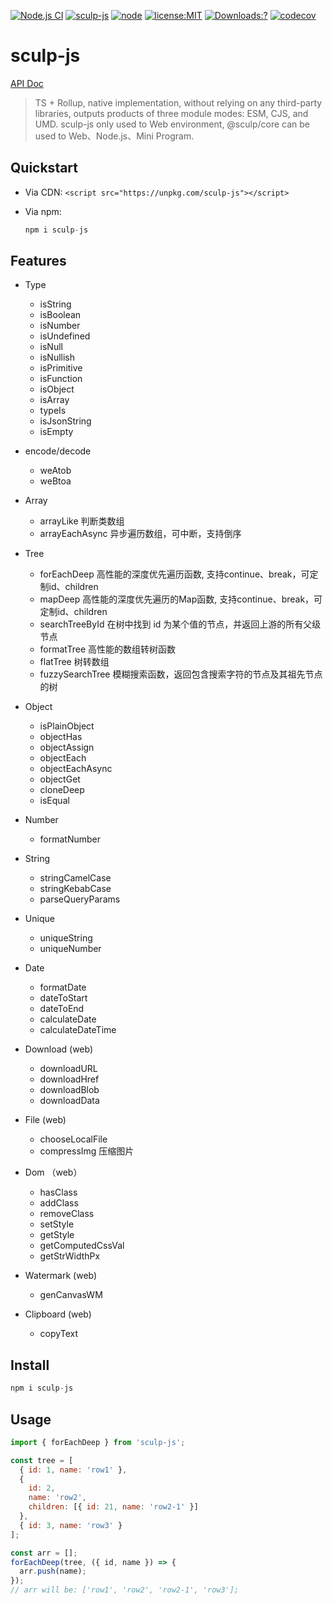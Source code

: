 [![Node.js CI](https://github.com/chandq/sculp-js/actions/workflows/node.js.yml/badge.svg)](https://github.com/chandq/sculp-js/actions/workflows/build.yml)
[![sculp-js](https://img.shields.io/github/package-json/v/chandq/sculp-js?style=flat-square)](https://github.com/chandq/sculp-js)
[![node](https://img.shields.io/badge/language-typescript-orange.svg)](https://nodejs.org/download/release/v12.0.0/)
[![license:MIT](https://img.shields.io/npm/l/vue.svg?sanitize=true)](https://github.com/chandq/sculp-js/blob/main/LICENSE.md)
[![Downloads:?](https://img.shields.io/npm/dm/sculp-js.svg?sanitize=true)](https://npmcharts.com/compare/sculp-js?minimal=true)
[![codecov](https://codecov.io/gh/chandq/sculp-js/graph/badge.svg?token=VZ6TERPGI9)](https://codecov.io/gh/chandq/sculp-js)

# sculp-js

[API Doc](https://chandq.github.io/sculp-js/)

> TS + Rollup, native implementation, without relying on any third-party libraries, outputs products of three module modes: ESM, CJS, and UMD. sculp-js only used to Web environment, @sculp/core can be used to Web、Node.js、Mini Program.

## Quickstart

- Via CDN: `<script src="https://unpkg.com/sculp-js"></script>`
- Via npm:

  ```js
  npm i sculp-js
  ```

## Features

- Type

  - isString
  - isBoolean
  - isNumber
  - isUndefined
  - isNull
  - isNullish
  - isPrimitive
  - isFunction
  - isObject
  - isArray
  - typeIs
  - isJsonString
  - isEmpty

- encode/decode

  - weAtob
  - weBtoa

- Array

  - arrayLike 判断类数组
  - arrayEachAsync 异步遍历数组，可中断，支持倒序

- Tree

  - forEachDeep 高性能的深度优先遍历函数, 支持continue、break，可定制id、children
  - mapDeep 高性能的深度优先遍历的Map函数, 支持continue、break，可定制id、children
  - searchTreeById 在树中找到 id 为某个值的节点，并返回上游的所有父级节点
  - formatTree 高性能的数组转树函数
  - flatTree 树转数组
  - fuzzySearchTree 模糊搜索函数，返回包含搜索字符的节点及其祖先节点的树

- Object

  - isPlainObject
  - objectHas
  - objectAssign
  - objectEach
  - objectEachAsync
  - objectGet
  - cloneDeep
  - isEqual

- Number

  - formatNumber

- String

  - stringCamelCase
  - stringKebabCase
  - parseQueryParams

- Unique

  - uniqueString
  - uniqueNumber

- Date

  - formatDate
  - dateToStart
  - dateToEnd
  - calculateDate
  - calculateDateTime

- Download (web)

  - downloadURL
  - downloadHref
  - downloadBlob
  - downloadData

- File (web)

  - chooseLocalFile
  - compressImg 压缩图片

- Dom （web）

  - hasClass
  - addClass
  - removeClass
  - setStyle
  - getStyle
  - getComputedCssVal
  - getStrWidthPx

- Watermark (web)

  - genCanvasWM

- Clipboard (web)
  - copyText

## Install

```js
npm i sculp-js
```

## Usage

```js
import { forEachDeep } from 'sculp-js';

const tree = [
  { id: 1, name: 'row1' },
  {
    id: 2,
    name: 'row2',
    children: [{ id: 21, name: 'row2-1' }]
  },
  { id: 3, name: 'row3' }
];

const arr = [];
forEachDeep(tree, ({ id, name }) => {
  arr.push(name);
});
// arr will be: ['row1', 'row2', 'row2-1', 'row3'];
```
